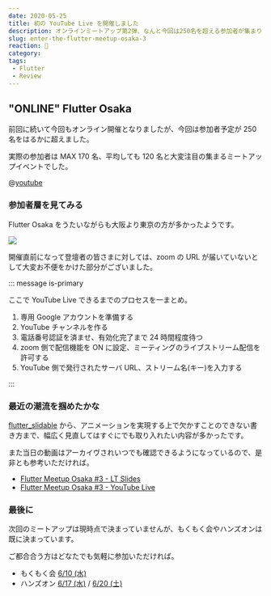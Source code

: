 ```yaml
---
date: 2020-05-25
title: 初の YouTube Live を開催しました
description: オンラインミートアップ第2弾、なんと今回は250名を超える参加者が集まりました、いつものように簡単にまとめておりますのでご確認いただければと思います。
slug: enter-the-flutter-meetup-osaka-3
reaction: 🎥
category: 
tags: 
 - Flutter
 - Review
---
```


## "ONLINE" Flutter Osaka

前回に続いて今回もオンライン開催となりましたが、今回は参加者予定が 250 名をはるかに超えました。

実際の参加者は MAX 170 名、平均しても 120 名と大変注目の集まるミートアップイベントでした。

@[youtube](UJyE1Bd5Y2o)

### 参加者層を見てみる

Flutter Osaka をうたいながらも大阪より東京の方が多かったようです。

![](https://i.imgur.com/A2LACK9.jpg)

開催直前になって登壇者の皆さまに対しては、zoom の URL が届いていないとして大変お不便をかけた部分がございました。

::: message is-primary

ここで YouTube Live できるまでのプロセスを一まとめ。

1. 専用 Google アカウントを準備する
2. YouTube チャンネルを作る
3. 電話番号認証を済ませ、有効化完了まで 24 時間程度待つ
4. zoom 側で配信機能を ON に設定、ミーティングのライブストリーム配信を許可する
5. YouTube 側で発行されたサーバ URL、ストリーム名(キー)を入力する

:::

### 最近の潮流を掴めたかな

[flutter_slidable](https://pub.dev/packages/flutter_slidable) から、アニメーションを実現する上で欠かすことのできない書き方まで、幅広く見直してはすぐにでも取り入れたい内容が多かったです。

また当日の動画はアーカイヴされいつでも確認できるようになっているので、是非とも参考いただければ。

- [Flutter Meetup Osaka #3 - LT Slides](https://flutter-jp.connpass.com/event/169452/presentation/)
- [Flutter Meetup Osaka #3 - YouTube Live](https://www.youtube.com/watch?v=UJyE1Bd5Y2o)

### 最後に

次回のミートアップは現時点で決まっていませんが、もくもく会やハンズオンは既に決まっています。

ご都合合う方はどなたでも気軽に参加いただければ。

 - もくもく会 [6/10 (水)](https://flutter-jp.connpass.com/event/177392/)
 - ハンズオン [6/17 (水)](https://flutter-jp.connpass.com/event/165228) / [6/20 (土)](https://flutter-jp.connpass.com/event/175920)
